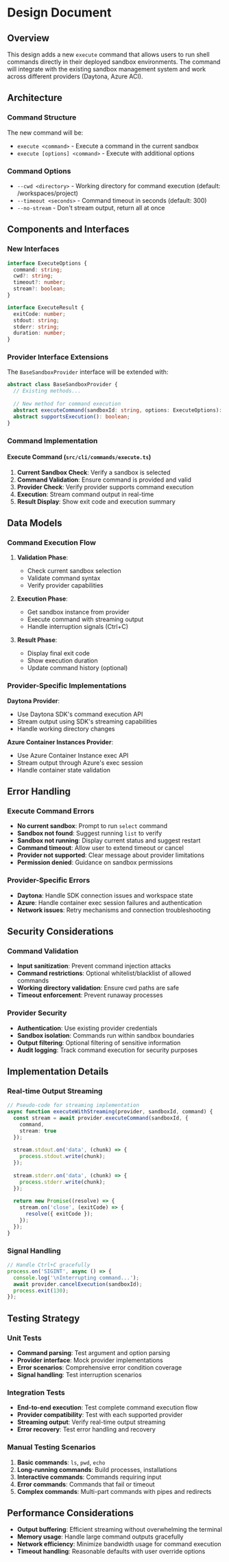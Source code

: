 # Design Document

## Overview

This design adds a new `execute` command that allows users to run shell commands directly in their deployed sandbox environments. The command will integrate with the existing sandbox management system and work across different providers (Daytona, Azure ACI).

## Architecture

### Command Structure

The new command will be:
- `execute <command>` - Execute a command in the current sandbox
- `execute [options] <command>` - Execute with additional options

### Command Options

- `--cwd <directory>` - Working directory for command execution (default: /workspaces/project)
- `--timeout <seconds>` - Command timeout in seconds (default: 300)
- `--no-stream` - Don't stream output, return all at once

## Components and Interfaces

### New Interfaces

```typescript
interface ExecuteOptions {
  command: string;
  cwd?: string;
  timeout?: number;
  stream?: boolean;
}

interface ExecuteResult {
  exitCode: number;
  stdout: string;
  stderr: string;
  duration: number;
}
```

### Provider Interface Extensions

The `BaseSandboxProvider` interface will be extended with:

```typescript
abstract class BaseSandboxProvider {
  // Existing methods...
  
  // New method for command execution
  abstract executeCommand(sandboxId: string, options: ExecuteOptions): Promise<ExecuteResult>;
  abstract supportsExecution(): boolean;
}
```

### Command Implementation

#### Execute Command (`src/cli/commands/execute.ts`)

1. **Current Sandbox Check**: Verify a sandbox is selected
2. **Command Validation**: Ensure command is provided and valid
3. **Provider Check**: Verify provider supports command execution
4. **Execution**: Stream command output in real-time
5. **Result Display**: Show exit code and execution summary

## Data Models

### Command Execution Flow

1. **Validation Phase**:
   - Check current sandbox selection
   - Validate command syntax
   - Verify provider capabilities

2. **Execution Phase**:
   - Get sandbox instance from provider
   - Execute command with streaming output
   - Handle interruption signals (Ctrl+C)

3. **Result Phase**:
   - Display final exit code
   - Show execution duration
   - Update command history (optional)

### Provider-Specific Implementations

**Daytona Provider**:
- Use Daytona SDK's command execution API
- Stream output using SDK's streaming capabilities
- Handle working directory changes

**Azure Container Instances Provider**:
- Use Azure Container Instance exec API
- Stream output through Azure's exec session
- Handle container state validation

## Error Handling

### Execute Command Errors

- **No current sandbox**: Prompt to run `select` command
- **Sandbox not found**: Suggest running `list` to verify
- **Sandbox not running**: Display current status and suggest restart
- **Command timeout**: Allow user to extend timeout or cancel
- **Provider not supported**: Clear message about provider limitations
- **Permission denied**: Guidance on sandbox permissions

### Provider-Specific Errors

- **Daytona**: Handle SDK connection issues and workspace state
- **Azure**: Handle container exec session failures and authentication
- **Network issues**: Retry mechanisms and connection troubleshooting

## Security Considerations

### Command Validation

- **Input sanitization**: Prevent command injection attacks
- **Command restrictions**: Optional whitelist/blacklist of allowed commands
- **Working directory validation**: Ensure cwd paths are safe
- **Timeout enforcement**: Prevent runaway processes

### Provider Security

- **Authentication**: Use existing provider credentials
- **Sandbox isolation**: Commands run within sandbox boundaries
- **Output filtering**: Optional filtering of sensitive information
- **Audit logging**: Track command execution for security purposes

## Implementation Details

### Real-time Output Streaming

```typescript
// Pseudo-code for streaming implementation
async function executeWithStreaming(provider, sandboxId, command) {
  const stream = await provider.executeCommand(sandboxId, {
    command,
    stream: true
  });
  
  stream.stdout.on('data', (chunk) => {
    process.stdout.write(chunk);
  });
  
  stream.stderr.on('data', (chunk) => {
    process.stderr.write(chunk);
  });
  
  return new Promise((resolve) => {
    stream.on('close', (exitCode) => {
      resolve({ exitCode });
    });
  });
}
```

### Signal Handling

```typescript
// Handle Ctrl+C gracefully
process.on('SIGINT', async () => {
  console.log('\nInterrupting command...');
  await provider.cancelExecution(sandboxId);
  process.exit(130);
});
```

## Testing Strategy

### Unit Tests

- **Command parsing**: Test argument and option parsing
- **Provider interface**: Mock provider implementations
- **Error scenarios**: Comprehensive error condition coverage
- **Signal handling**: Test interruption scenarios

### Integration Tests

- **End-to-end execution**: Test complete command execution flow
- **Provider compatibility**: Test with each supported provider
- **Streaming output**: Verify real-time output streaming
- **Error recovery**: Test error handling and recovery

### Manual Testing Scenarios

1. **Basic commands**: `ls`, `pwd`, `echo`
2. **Long-running commands**: Build processes, installations
3. **Interactive commands**: Commands requiring input
4. **Error commands**: Commands that fail or timeout
5. **Complex commands**: Multi-part commands with pipes and redirects

## Performance Considerations

- **Output buffering**: Efficient streaming without overwhelming the terminal
- **Memory usage**: Handle large command outputs gracefully
- **Network efficiency**: Minimize bandwidth usage for command execution
- **Timeout handling**: Reasonable defaults with user override options
